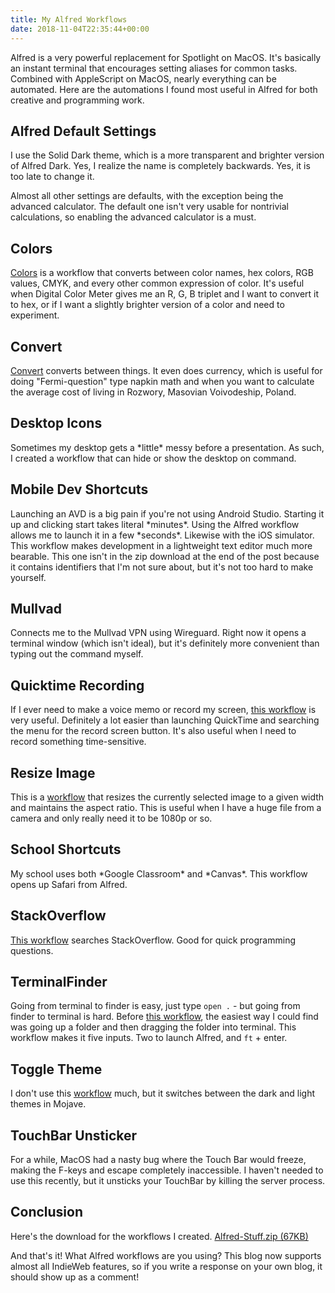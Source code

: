```yaml
---
title: My Alfred Workflows
date: 2018-11-04T22:35:44+00:00
---
```

Alfred is a very powerful replacement for Spotlight on MacOS. It's basically an instant terminal that encourages setting aliases for common tasks. Combined with AppleScript on MacOS, nearly everything can be automated. Here are the automations I found most useful in Alfred for both creative and programming work.
<h2>Alfred Default Settings</h2>
I use the Solid Dark theme, which is a more transparent and brighter version of Alfred Dark. Yes, I realize the name is completely backwards. Yes, it is too late to change it.

Almost all other settings are defaults, with the exception being the advanced calculator. The default one isn't very usable for nontrivial calculations, so enabling the advanced calculator is a must.
<h2>Colors</h2>
<a href="https://github.com/TylerEich/Alfred-Extras">Colors</a> is a workflow that converts between color names, hex colors, RGB values, CMYK, and every other common expression of color. It's useful when Digital Color Meter gives me an R, G, B triplet and I want to convert it to hex, or if I want a slightly brighter version of a color and need to experiment.
<h2>Convert</h2>
<a href="https://github.com/deanishe/alfred-convert">Convert</a> converts between things. It even does currency, which is useful for doing "Fermi-question" type napkin math and when you want to calculate the average cost of living in Rozwory, Masovian Voivodeship, Poland.
<h2>Desktop Icons</h2>
Sometimes my desktop gets a *little* messy before a presentation. As such, I created a workflow that can hide or show the desktop on command.
<h2>Mobile Dev Shortcuts</h2>
Launching an AVD is a big pain if you're not using Android Studio. Starting it up and clicking start takes literal *minutes*. Using the Alfred workflow allows me to launch it in a few *seconds*. Likewise with the iOS simulator. This workflow makes development in a lightweight text editor much more bearable. This one isn't in the zip download at the end of the post because it contains identifiers that I'm not sure about, but it's not too hard to make yourself.
<h2>Mullvad</h2>
Connects me to the Mullvad VPN using Wireguard. Right now it opens a terminal window (which isn't ideal), but it's definitely more convenient than typing out the command myself.
<h2>Quicktime Recording</h2>
If I ever need to make a voice memo or record my screen, <a href="https://github.com/mattgxyz/alfred-record-sound-workflow">this workflow</a> is very useful. Definitely a lot easier than launching QuickTime and searching the menu for the record screen button. It's also useful when I need to record something time-sensitive.
<h2>Resize Image</h2>
This is a <a href="http://www.packal.org/workflow/resize-image">workflow</a> that resizes the currently selected image to a given width and maintains the aspect ratio. This is useful when I have a huge file from a camera and only really need it to be 1080p or so.
<h2>School Shortcuts</h2>
My school uses both *Google Classroom* and *Canvas*. This workflow opens up Safari from Alfred.
<h2>StackOverflow</h2>
<a href="https://github.com/deanishe/alfred-stackoverflow">This workflow</a> searches StackOverflow. Good for quick programming questions.
<h2>TerminalFinder</h2>
Going from terminal to finder is easy, just type <code>open .</code> - but going from finder to terminal is hard. Before <a href="https://github.com/LeEnno/alfred-terminalfinder">this workflow</a>, the easiest way I could find was going up a folder and then dragging the folder into terminal. This workflow makes it five inputs. Two to launch Alfred, and <code>ft</code> + enter.
<h2>Toggle Theme</h2>
I don't use this <a href="https://www.alfredforum.com/topic/5451-yosemite-dark-mode-toggle-with-alfred-theme-toggle/">workflow</a> much, but it switches between the dark and light themes in Mojave.
<h2>TouchBar Unsticker</h2>
For a while, MacOS had a nasty bug where the Touch Bar would freeze, making the F-keys and escape completely inaccessible. I haven't needed to use this recently, but it unsticks your TouchBar by killing the server process.
<h2>Conclusion</h2>
Here's the download for the workflows I created. <a href="https://nikhiljha.com/wp-content/uploads/2018/11/Alfred-Stuff.zip">Alfred-Stuff.zip (67KB)</a>

And that's it! What Alfred workflows are you using? This blog now supports almost all IndieWeb features, so if you write a response on your own blog, it should show up as a comment!